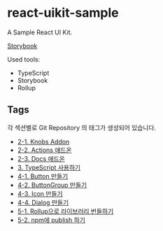 # react-uikit-sample

A Sample React UI Kit.

[Storybook](https://react-uikit-sample.surge.sh)

Used tools:

- TypeScript
- Storybook
- Rollup

## Tags

각 섹션별로 Git Repository 의 태그가 생성되어 있습니다.

- [2-1. Knobs Addon](https://github.com/velopert/storybook-tutorial-code/tree/02a)
- [2-2. Actions 애드온](https://github.com/velopert/storybook-tutorial-code/tree/02b)
- [2-3. Docs 애드온](https://github.com/velopert/storybook-tutorial-code/tree/02c)
- [3. TypeScript 사용하기](https://github.com/velopert/storybook-tutorial-code/tree/03)
- [4-1. Button 만들기](https://github.com/velopert/storybook-tutorial-code/tree/04a)
- [4-2. ButtonGroup 만들기](https://github.com/velopert/storybook-tutorial-code/tree/04b)
- [4-3. Icon 만들기](https://github.com/velopert/storybook-tutorial-code/tree/04c)
- [4-4. Dialog 만들기](https://github.com/velopert/storybook-tutorial-code/tree/04d)
- [5-1. Rollup으로 라이브러리 번들하기](https://github.com/velopert/storybook-tutorial-code/tree/05a)
- [5-2. npm에 publish 하기](https://github.com/velopert/storybook-tutorial-code/tree/05b)

